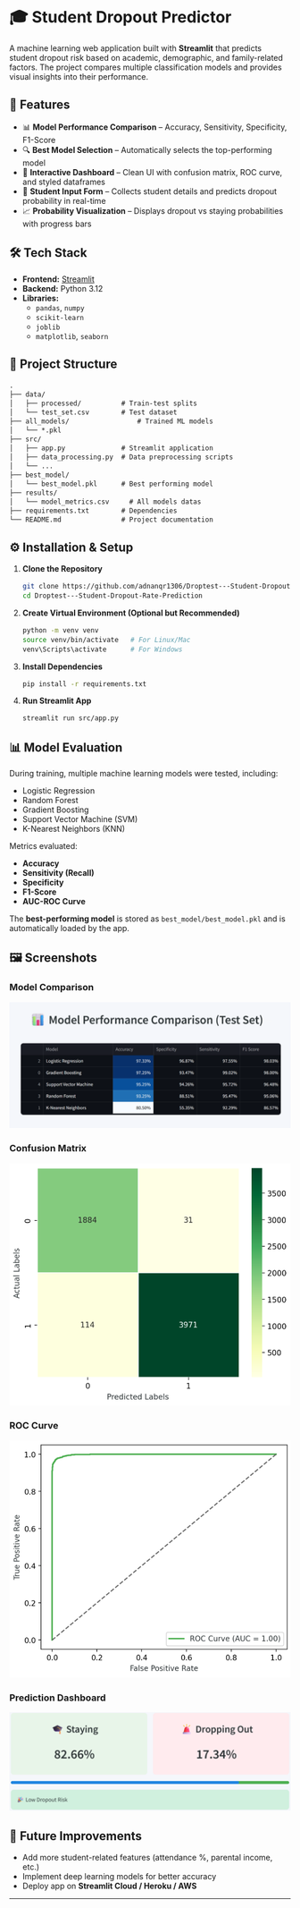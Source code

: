 # 🎓 Student Dropout Predictor

A machine learning web application built with **Streamlit** that predicts student dropout risk based on academic, demographic, and family-related factors. The project compares multiple classification models and provides visual insights into their performance.



## 🚀 Features

- 📊 **Model Performance Comparison** – Accuracy, Sensitivity, Specificity, F1-Score  
- 🔍 **Best Model Selection** – Automatically selects the top-performing model  
- 🎨 **Interactive Dashboard** – Clean UI with confusion matrix, ROC curve, and styled dataframes  
- 📝 **Student Input Form** – Collects student details and predicts dropout probability in real-time  
- 📈 **Probability Visualization** – Displays dropout vs staying probabilities with progress bars  



## 🛠️ Tech Stack

- **Frontend:** [Streamlit](https://streamlit.io/)  
- **Backend:** Python 3.12  
- **Libraries:**  
  - `pandas`, `numpy`  
  - `scikit-learn`  
  - `joblib`  
  - `matplotlib`, `seaborn`  



## 📂 Project Structure

```
.
├── data/
│   ├── processed/          # Train-test splits
│   └── test_set.csv        # Test dataset
├── all_models/                 # Trained ML models
│   └── *.pkl
├── src/
│   ├── app.py              # Streamlit application
│   ├── data_processing.py  # Data preprocessing scripts
│   └── ...
├── best_model/
│   └── best_model.pkl      # Best performing model
├── results/
│   └── model_metrics.csv     # All models datas
├── requirements.txt        # Dependencies
└── README.md               # Project documentation
```


## ⚙️ Installation & Setup

1. **Clone the Repository**
   ```bash
   git clone https://github.com/adnanqr1306/Droptest---Student-Dropout-Rate-Prediction.git
   cd Droptest---Student-Dropout-Rate-Prediction
   ```

2. **Create Virtual Environment (Optional but Recommended)**
   ```bash
   python -m venv venv
   source venv/bin/activate   # For Linux/Mac
   venv\Scripts\activate      # For Windows
   ```

3. **Install Dependencies**
   ```bash
   pip install -r requirements.txt
   ```

4. **Run Streamlit App**
   ```bash
   streamlit run src/app.py
   ```



## 📊 Model Evaluation

During training, multiple machine learning models were tested, including:

- Logistic Regression  
- Random Forest  
- Gradient Boosting  
- Support Vector Machine (SVM)  
- K-Nearest Neighbors (KNN)  

Metrics evaluated:  
- **Accuracy**  
- **Sensitivity (Recall)**  
- **Specificity**  
- **F1-Score**  
- **AUC-ROC Curve**  

The **best-performing model** is stored as `best_model/best_model.pkl` and is automatically loaded by the app.



## 🖼️ Screenshots

### Model Comparison
![Model Comparison](Droptest/screenshots/Droptest%20Model%20Comparison.png)

### Confusion Matrix
![Confusion Matrix](Droptest/screenshots/Droptest%20Confusion%20Matrix.png)

### ROC Curve
![ROC Curve](Droptest/screenshots/Droptest%20ROC%20Curve.png)

### Prediction Dashboard
![Prediction](Droptest/screenshots/Droptest%20Student%20Prediction.png)



## 🔮 Future Improvements

- Add more student-related features (attendance %, parental income, etc.)  
- Implement deep learning models for better accuracy  
- Deploy app on **Streamlit Cloud / Heroku / AWS**  

---

